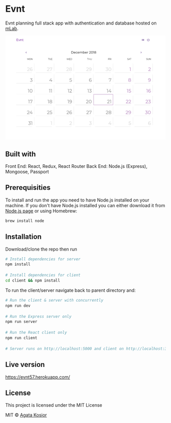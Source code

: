 # Evnt
Evnt planning full stack app with authentication and database hosted on [mLab](https://mlab.com/).

![Screenshot](https://raw.githubusercontent.com/koko57/portfolio/master/static/img/evnt.png)

## Built with
Front End: React, Redux, React Router
Back End: Node.js (Express), Mongoose, Passport

## Prerequisities
To install and run the app you need to have Node.js installed on your machine.
If you don't have Node.js installed you can either download it from [Node.js page](https://nodejs.org/en/download/) or using Homebrew:

```bash
brew install node
```

## Installation
Download/clone the repo then run

```bash
# Install dependencies for server
npm install

# Install dependencies for client
cd client && npm install

```
To run the client/server navigate back to parent directory and:

```bash
# Run the client & server with concurrently
npm run dev

# Run the Express server only
npm run server

# Run the React client only
npm run client

# Server runs on http://localhost:5000 and client on http://localhost:3000

```
## Live version
https://evnt57.herokuapp.com/

## License
This project is licensed under the MIT License

MIT © [Agata Kosior](https://github.com/koko57)

